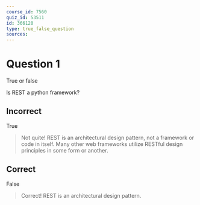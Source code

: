 ```yaml
---
course_id: 7560
quiz_id: 53511
id: 366120
type: true_false_question
sources:
---
```


# Question 1

True or false&nbsp;

Is REST a python framework?

## Incorrect

True

> Not quite! REST is an architectural design pattern, not a framework or code in
> itself. Many other web frameworks utilize RESTful design principles in some form
> or another.&nbsp;

## Correct

False

> Correct! REST is an architectural design pattern.
